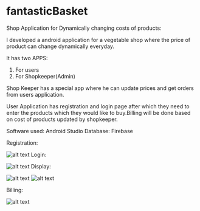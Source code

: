 # fantasticBasket
Shop Application for Dynamically changing costs of products:

I developed a android application for a vegetable shop where the price of
product can change dynamically everyday.

It has two APPS:
1) For users
2) For Shopkeeper(Admin)

Shop Keeper has a special app where he can update prices and get orders from
users application.

User Application has registration and login page after which they need to enter
the products which they would like to buy.Billing will be done based on cost of
products updated by shopkeeper.

Software used: Android Studio
Database: Firebase

Registration:

![alt text](https://github.com/RajatHegde2/fantasticBasket/blob/master/WhatsApp%20Image%202019-07-17%20at%2011.18.08%20PM.jpeg)
Login:

![alt text](https://github.com/RajatHegde2/fantasticBasket/blob/master/WhatsApp%20Image%202019-07-17%20at%2011.18.08%20PM%20(1).jpeg)
Display:


![alt text](https://github.com/RajatHegde2/fantasticBasket/blob/master/WhatsApp%20Image%202019-07-17%20at%2011.18.08%20PM%20(3).jpeg)
![alt text](https://github.com/RajatHegde2/fantasticBasket/blob/master/WhatsApp%20Image%202019-07-17%20at%2011.18.08%20PM%20(4).jpeg)

Billing:


![alt text](https://github.com/RajatHegde2/fantasticBasket/blob/master/WhatsApp%20Image%202019-07-17%20at%2011.18.08%20PM%20(5).jpeg)

